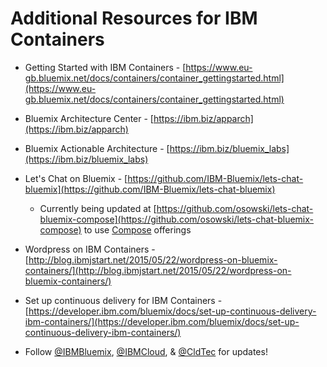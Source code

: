 # Additional Resources for IBM Containers

- Getting Started with IBM Containers - [https://www.eu-gb.bluemix.net/docs/containers/container_gettingstarted.html](https://www.eu-gb.bluemix.net/docs/containers/container_gettingstarted.html)

- Bluemix Architecture Center - [https://ibm.biz/apparch](https://ibm.biz/apparch)  

- Bluemix Actionable Architecture - [https://ibm.biz/bluemix_labs](https://ibm.biz/bluemix_labs)  

- Let's Chat on Bluemix - [https://github.com/IBM-Bluemix/lets-chat-bluemix](https://github.com/IBM-Bluemix/lets-chat-bluemix)
  - Currently being updated at [https://github.com/osowski/lets-chat-bluemix-compose](https://github.com/osowski/lets-chat-bluemix-compose) to use [Compose](https://compose.io) offerings  


- Wordpress on IBM Containers - [http://blog.ibmjstart.net/2015/05/22/wordpress-on-bluemix-containers/](http://blog.ibmjstart.net/2015/05/22/wordpress-on-bluemix-containers/)


- Set up continuous delivery for IBM Containers - [https://developer.ibm.com/bluemix/docs/set-up-continuous-delivery-ibm-containers/](https://developer.ibm.com/bluemix/docs/set-up-continuous-delivery-ibm-containers/)  

- Follow [@IBMBluemix](https://twitter.com/IBMBluemix), [@IBMCloud](https://twitter.com/IBMCloud), & [@CldTec](https://twitter.com/CldTec) for updates! 
